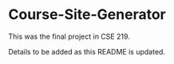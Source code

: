 # Course-Site-Generator

This was the final project in CSE 219.

Details to be added as this README is updated.
